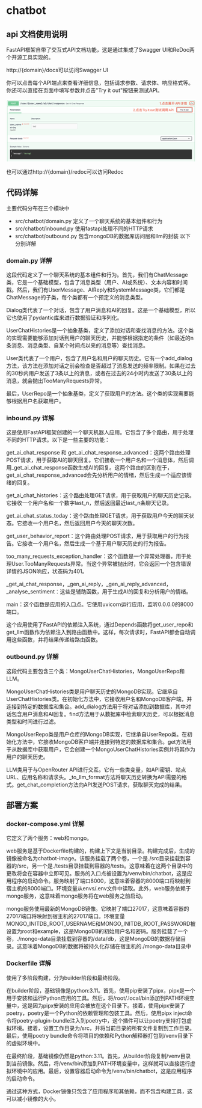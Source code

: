 # chatbot

## api 文档使用说明

FastAPI框架自带了交互式API文档功能，这是通过集成了Swagger UI和ReDoc两个开源工具实现的。

http://{domain}/docs可以访问Swagger UI

你可以点击每个API端点来查看详细信息，包括请求参数、请求体、响应格式等。你还可以直接在页面中填写参数并点击"Try it out"按钮来测试API。

![alt text](api-demo.png)

也可以通过http://{domain}/redoc可以访问Redoc

## 代码详解
主要代码分布在三个模块中
- src/chatbot/domain.py 定义了一个聊天系统的基本组件和行为
- src/chatbot/inbound.py 使用fastapi处理不同的HTTP请求
- src/chatbot/outbound.py 包含mongoDB的数据库访问层和llm的封装
以下分别详解

### domain.py 详解
这段代码定义了一个聊天系统的基本组件和行为。首先，我们有ChatMessage类，它是一个基础模型，包含了消息类型（用户、AI或系统）、文本内容和时间戳。然后，我们有UserMessage、AIReply和SystemMessage类，它们都是ChatMessage的子类，每个类都有一个预定义的消息类型。

Dialog类代表了一个对话，包含了用户消息和AI的回复。这是一个基础模型，所以它也使用了pydantic库来进行数据验证和序列化。

UserChatHistories是一个抽象基类，定义了添加对话和查找消息的方法。这个类的实现需要能够添加对话到用户的聊天历史，并能够根据指定的条件（如最近的n条消息、消息类型、自某个时间点以来的消息等）查找消息。

User类代表了一个用户，包含了用户名和用户的聊天历史。它有一个add_dialog方法，该方法在添加对话之前会检查是否超过了消息发送的频率限制。如果在过去的30秒内用户发送了3条以上的消息，或者在过去的24小时内发送了30条以上的消息，就会抛出TooManyRequests异常。

最后，UserRepo是一个抽象基类，定义了获取用户的方法。这个类的实现需要能够根据用户名获取用户。

### inbound.py 详解
这是使用FastAPI框架创建的一个聊天机器人应用。它包含了多个路由，用于处理不同的HTTP请求。以下是一些主要的功能：

get_ai_chat_response 和 get_ai_chat_response_advanced：这两个路由处理POST请求，用于获取AI的聊天回复。它们接收一个用户名和一个消息体，然后调用_get_ai_chat_response函数生成AI的回复。这两个路由的区别在于，get_ai_chat_response_advanced会先分析用户的情绪，然后生成一个适应该情绪的回复。

get_ai_chat_histories：这个路由处理GET请求，用于获取用户的聊天历史记录。它接收一个用户名和一个数字last_n，然后返回最近last_n条聊天记录。

get_ai_chat_status_today：这个路由处理GET请求，用于获取用户今天的聊天状态。它接收一个用户名，然后返回用户今天的聊天次数。

get_user_behavior_report：这个路由处理POST请求，用于获取用户的行为报告。它接收一个用户名，然后生成一个基于用户聊天历史的行为报告。

too_many_requests_exception_handler：这个函数是一个异常处理器，用于处理User.TooManyRequests异常。当这个异常被抛出时，它会返回一个包含错误详情的JSON响应，状态码为401。

_get_ai_chat_response，_gen_ai_reply，_gen_ai_reply_advanced，_analyse_sentiment：这些是辅助函数，用于生成AI的回复和分析用户的情绪。

main：这个函数是应用的入口点。它使用uvicorn运行应用，监听0.0.0.0的8000端口。

这个应用使用了FastAPI的依赖注入系统，通过Depends函数将get_user_repo和get_llm函数作为依赖注入到路由函数中。这样，每次请求时，FastAPI都会自动调用这些函数，并将结果传递给路由函数。

### outbound.py 详解
这段代码主要包含三个类：MongoUserChatHistories，MongoUserRepo和LLM。

MongoUserChatHistories类是用户聊天历史的MongoDB实现。它继承自UserChatHistories类。在初始化方法中，它接收用户名和MongoDB客户端，并连接到特定的数据库和集合。add_dialog方法用于将对话添加到数据库，其中对话包含用户消息和AI回复。find方法用于从数据库中检索聊天历史，可以根据消息类型和时间进行过滤。

MongoUserRepo类是用户仓库的MongoDB实现，它继承自UserRepo类。在初始化方法中，它接收MongoDB客户端并连接到特定的数据库和集合。get方法用于从数据库中获取用户，它会创建一个MongoUserChatHistories实例并将其作为用户的聊天历史。

LLM类用于与OpenRouter API进行交互。它有一些类变量，如API密钥、站点URL、应用名称和请求头。_to_llm_format方法将聊天历史转换为API需要的格式。get_chat_completion方法向API发送POST请求，获取聊天完成的结果。

## 部署方案

### docker-compose.yml 详解
它定义了两个服务：web和mongo。

web服务是基于Dockerfile构建的，构建上下文是当前目录。构建完成后，生成的镜像被命名为chatbot-image。该服务挂载了两个卷，一个是./src目录挂载到容器的/src，另一个是./tests目录挂载到容器的/tests。这意味着在这两个目录中的更改将会在容器中立即可见。服务的入口点被设置为/venv/bin/chatbot，这是应用程序的启动命令。服务映射了端口8000，这意味着容器的8000端口将映射到宿主机的8000端口。环境变量从envs/.env文件中读取。此外，web服务依赖于mongo服务，这意味着mongo服务将在web服务之前启动。

mongo服务使用最新的MongoDB镜像。它映射了端口27017，这意味着容器的27017端口将映射到宿主机的27017端口。环境变量MONGO_INITDB_ROOT_USERNAME和MONGO_INITDB_ROOT_PASSWORD被设置为root和example，这是MongoDB的初始用户名和密码。服务挂载了一个卷，./mongo-data目录挂载到容器的/data/db，这是MongoDB的数据存储目录。这意味着MongoDB的数据将被持久化存储在宿主机的./mongo-data目录中

### Dockerfile 详解

使用了多阶段构建，分为builder阶段和最终阶段。

在builder阶段，基础镜像是python:3.11。首先，使用pip安装了pipx，pipx是一个用于安装和运行Python应用的工具。然后，将/root/.local/bin添加到PATH环境变量中，这是因为pipx安装的应用会被放在这个目录下。接着，使用pipx安装了poetry，poetry是一个Python的依赖管理和包装工具。然后，使用pipx inject命令将poetry-plugin-bundle注入到poetry中，这个插件可以让poetry支持打包虚拟环境。接着，设置工作目录为/src，并将当前目录的所有文件复制到工作目录。最后，使用poetry bundle命令将项目的依赖和Python解释器打包到/venv目录下的虚拟环境中。

在最终阶段，基础镜像仍然是python:3.11。首先，从builder阶段复制/venv目录到当前镜像。然后，将/venv/bin添加到PATH环境变量中，这样就可以直接运行虚拟环境中的应用。最后，设置容器启动命令为/venv/bin/chatbot，这是应用程序的启动命令。

通过这种方式，Docker镜像只包含了应用程序和其依赖，而不包含构建工具，这可以减小镜像的大小。